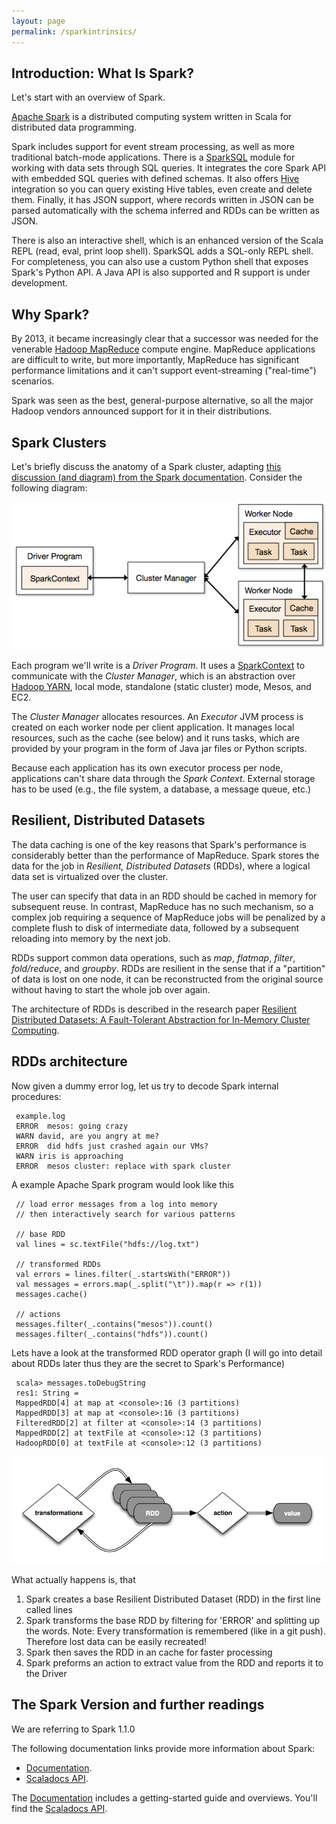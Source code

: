 ```yaml
---
layout: page
permalink: /sparkintrinsics/
---
```


## Introduction: What Is Spark?

Let's start with an overview of Spark.

[Apache Spark](http://spark.apache.org) is a distributed computing system written in Scala for distributed data programming.

Spark includes support for event stream processing, as well as more traditional batch-mode applications. There is a [SparkSQL](http://spark.apache.org/docs/latest/sql-programming-guide.html) module for working with data sets through SQL queries. It integrates the core Spark API with embedded SQL queries with defined schemas. It also offers [Hive](http://hive.apache.org) integration so you can query existing Hive tables, even create and delete them. Finally, it has JSON support, where records written in JSON can be parsed automatically with the schema inferred and RDDs can be written as JSON.

There is also an interactive shell, which is an enhanced version of the Scala REPL (read, eval, print loop shell). SparkSQL adds a SQL-only REPL shell. For completeness, you can also use a custom Python shell that exposes Spark's Python API. A Java API is also supported and R support is under development.

## Why Spark?

By 2013, it became increasingly clear that a successor was needed for the venerable [Hadoop MapReduce](http://wiki.apache.org/hadoop/MapReduce) compute engine. MapReduce applications are difficult to write, but more importantly, MapReduce has significant performance limitations and it can't support event-streaming ("real-time") scenarios.

Spark was seen as the best, general-purpose alternative, so all the major Hadoop vendors announced support for it in their distributions.

## Spark Clusters

Let's briefly discuss the anatomy of a Spark cluster, adapting [this discussion (and diagram) from the Spark documentation](http://spark.apache.org/docs/latest/cluster-overview.html). Consider the following diagram:

<div class="fig figcenter fighighlight">
  <img src="/assets/cluster-overview.png">
</div>

Each program we'll write is a *Driver Program*. It uses a [SparkContext](http://spark.apache.org/docs/latest/api/scala/index.html#org.apache.spark.SparkContext) to communicate with the *Cluster Manager*, which is an abstraction over [Hadoop YARN](http://hortonworks.com/hadoop/yarn/), local mode, standalone (static cluster) mode, Mesos, and EC2.

The *Cluster Manager* allocates resources. An *Executor* JVM process is created on each worker node per client application. It manages local resources, such as the cache (see below) and it runs tasks, which are provided by your program in the form of Java jar files or Python scripts.

Because each application has its own executor process per node, applications can't share data through the *Spark Context*. External storage has to be used (e.g., the file system, a database, a message queue, etc.)

## Resilient, Distributed Datasets

The data caching is one of the key reasons that Spark's performance is considerably better than the performance of MapReduce. Spark stores the data for the job in *Resilient, Distributed Datasets* (RDDs), where a logical data set is virtualized over the cluster.

The user can specify that data in an RDD should be cached in memory for subsequent reuse. In contrast, MapReduce has no such mechanism, so a complex job requiring a sequence of MapReduce jobs will be penalized by a complete flush to disk of intermediate data, followed by a subsequent reloading into memory by the next job.

RDDs support common data operations, such as *map*, *flatmap*, *filter*, *fold/reduce*, and *groupby*. RDDs are resilient in the sense that if a "partition" of data is lost on one node, it can be reconstructed from the original source without having to start the whole job over again.

The architecture of RDDs is described in the research paper [Resilient Distributed Datasets: A Fault-Tolerant Abstraction for In-Memory Cluster Computing](https://www.usenix.org/system/files/conference/nsdi12/nsdi12-final138.pdf).

## RDDs architecture

Now given a dummy error log, let us try to decode Spark internal procedures:

````
 example.log
 ERROR  mesos: going crazy
 WARN david, are you angry at me?
 ERROR  did hdfs just crashed again our VMs?
 WARN iris is approaching
 ERROR  mesos cluster: replace with spark cluster
````

A example Apache Spark program would look like this 

````
 // load error messages from a log into memory
 // then interactively search for various patterns
 
 // base RDD
 val lines = sc.textFile("hdfs://log.txt")
 
 // transformed RDDs
 val errors = lines.filter(_.startsWith("ERROR"))
 val messages = errors.map(_.split("\t")).map(r => r(1))
 messages.cache()
 
 // actions
 messages.filter(_.contains("mesos")).count()
 messages.filter(_.contains("hdfs")).count()
````

Lets have a look at the transformed RDD operator graph (I will go into detail about RDDs later thus they are the secret to Spark's Performance)

````
 scala> messages.toDebugString
 res1: String = 
 MappedRDD[4] at map at <console>:16 (3 partitions)
 MappedRDD[3] at map at <console>:16 (3 partitions)
 FilteredRDD[2] at filter at <console>:14 (3 partitions)
 MappedRDD[2] at textFile at <console>:12 (3 partitions)
 HadoopRDD[0] at textFile at <console>:12 (3 partitions)
````

<div class="fig figcenter fighighlight">
  <img src="/assets/rdd.png">
</div>

What actually happens is, that 
<ol>
<li>Spark creates a base Resilient Distributed Dataset (RDD) in the first line called lines
<li>Spark transforms the base RDD by filtering for 'ERROR' and splitting up the words. Note: Every transformation is remembered (like in a git push). Therefore lost data can be easily recreated!
<li>Spark then saves the RDD in an cache for faster processing
<li>Spark preforms an action to extract value from the RDD and reports it to the Driver
</ol>

## The Spark Version and further readings

We are referring to Spark 1.1.0

The following documentation links provide more information about Spark:

* [Documentation](http://spark.apache.org/docs/latest/).
* [Scaladocs API](http://spark.apache.org/docs/latest/api/scala/index.html#org.apache.spark.package).

The [Documentation](http://spark.apache.org/docs/latest/) includes a getting-started guide and overviews. You'll find the [Scaladocs API](http://spark.apache.org/docs/latest/api/scala/index.html#org.apache.spark.package).



